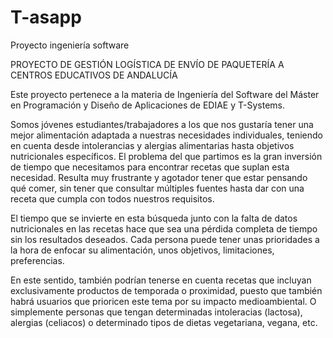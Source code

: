 # T-asapp
Proyecto ingeniería software

PROYECTO DE GESTIÓN LOGÍSTICA DE ENVÍO DE PAQUETERÍA A CENTROS EDUCATIVOS DE ANDALUCÍA

Este proyecto pertenece a la materia de Ingeniería del Software del Máster en Programación y Diseño de Aplicaciones
de EDIAE y T-Systems.

Somos jóvenes estudiantes/trabajadores a los que nos gustaría tener una mejor alimentación adaptada a nuestras necesidades individuales, teniendo en cuenta desde intolerancias y alergias alimentarias hasta objetivos nutricionales específicos. El problema del que partimos es la gran inversión de tiempo que necesitamos para encontrar recetas que suplan esta necesidad. Resulta muy frustrante y agotador tener que estar pensando qué comer, sin tener que consultar múltiples fuentes hasta dar con una receta que cumpla con todos nuestros requisitos.

El tiempo que se invierte en esta búsqueda junto con la falta de datos nutricionales en las recetas hace que sea una pérdida completa de tiempo sin los resultados deseados. 
Cada persona puede tener unas prioridades a la hora de enfocar su alimentación, unos objetivos, limitaciones, preferencias. 

En este sentido, también podrían tenerse en cuenta recetas que incluyan exclusivamente productos de temporada o proximidad, puesto que también habrá usuarios que prioricen este tema por su impacto medioambiental.
O simplemente personas que tengan determinadas intoleracias (lactosa), alergias (celiacos) o determinado tipos de dietas vegetariana, vegana, etc. 






